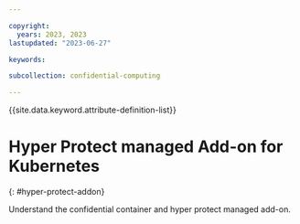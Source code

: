 ```yaml
---

copyright:
  years: 2023, 2023
lastupdated: "2023-06-27"

keywords: 

subcollection: confidential-computing

---
```


{{site.data.keyword.attribute-definition-list}}

# Hyper Protect managed Add-on for Kubernetes
{: #hyper-protect-addon}

Understand the confidential container and hyper protect managed add-on.
